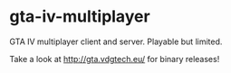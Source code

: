 gta-iv-multiplayer
==================

GTA IV multiplayer client and server.
Playable but limited.

Take a look at http://gta.vdgtech.eu/ for binary releases!
